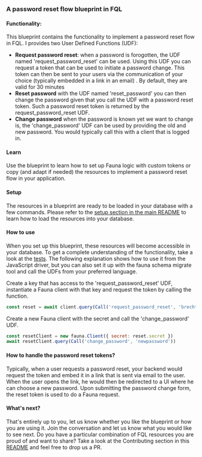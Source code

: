 ### A password reset flow blueprint in FQL

#### Functionality:

This blueprint contains the functionality to implement a password reset flow in FQL. I provides two User Defined Functions (UDF):

- **Request password reset**: when a password is forogotten, the UDF named 'request_password_reset' can be used. Using this UDF you can request a token that can be used to initiate a password change. This token can then be sent to your users via the communication of your choice (typically embedded in a link in an email) . By default, they are valid for 30 minutes
- **Reset password** with the UDF named 'reset_password' you can then change the password given that you call the UDF with a password reset token. Such a password reset token is returned by the request_password_reset UDF. 
- **Change password** when the password is known yet we want to change is, the 'change_password' UDF can be used by providing the old and new password. You would typically call this with a client that is logged in. 

#### Learn

Use the blueprint to learn how to set up Fauna logic with custom tokens or copy (and adapt if needed) the resources to implement a password reset flow in your application. 


#### Setup

The resources in a blueprint are ready to be loaded in your database with a few commands. Please refer to the [setup section in the main README](https://github.com/fauna-brecht/fauna-blueprints/blob/main/README.md#set-up-a-blueprint) to learn how to load the resources into your database. 

#### How to use

When you set up this blueprint, these resources will become accessible in your database. To get a complete understanding of the functionality, take a look at the [tests](https://github.com/fauna-brecht/fauna-blueprints/tree/main/official/auth/refresh-tokens-advanced/tests). The following explanation shows how to use it from the JavaScript driver, but you can also set it up with the fauna schema migrate tool and call the UDFs from your preferred language.  

Create a key that has access to the 'request_password_reset' UDF, instantiate a Fauna client with that key and request the token by calling the function. 

```javascript
const reset = await client.query(Call('request_password_reset', 'brecht@brechtsdomain.com'))
```

Create a new Fauna client with the secret and call the 'change_password' UDF.

```javascript
const resetClient = new fauna.Client({ secret: reset.secret })
await resetClient.query(Call('change_password', 'newpassword'))
```

#### How to handle the password reset tokens?

Typically, when a user requests a password reset, your backend would request the token and embed it in a link that is sent via email to the user. When the user opens the link, he would then be redirected to a UI where he can choose a new password. Upon submitting the password change form, the reset token is used to do a Fauna request.  

#### What's next?

That's entirely up to you, let us know whether you like the blueprint or how you are using it. Join the conversation <insert forum announcement> and let us know what you would like to see next. Do you have a particular combination of FQL resources you are proud of and want to share? Take a look at the Contributing section in this [README](https://github.com/fauna-brecht/fauna-blueprints#set-up-a-blueprint) and feel free to drop us a PR. 